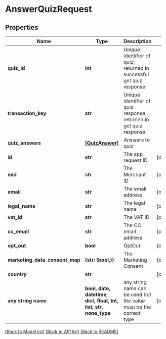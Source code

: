# AnswerQuizRequest


## Properties
Name | Type | Description | Notes
------------ | ------------- | ------------- | -------------
**quiz_id** | **int** | Unique identifier of quiz, returned in successful get quiz response | 
**transaction_key** | **str** | Unique identifier of quiz response, returned in get quiz response | 
**quiz_answers** | [**[QuizAnswer]**](QuizAnswer.md) | Answers to quiz | 
**id** | **str** | The app request ID | [optional] 
**mid** | **str** | The Merchant ID | [optional] 
**email** | **str** | The email address | [optional] 
**legal_name** | **str** | The legal name | [optional] 
**vat_id** | **str** | The VAT ID | [optional] 
**cc_email** | **str** | The CC email address | [optional] 
**opt_out** | **bool** | OptOut | [optional] 
**marketing_data_consent_map** | **{str: (bool,)}** | The Marketing Consent | [optional] 
**country** | **str** |  | [optional] 
**any string name** | **bool, date, datetime, dict, float, int, list, str, none_type** | any string name can be used but the value must be the correct type | [optional]

[[Back to Model list]](../README.md#documentation-for-models) [[Back to API list]](../README.md#documentation-for-api-endpoints) [[Back to README]](../README.md)


